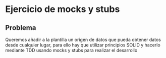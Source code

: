 Ejercicio de mocks y stubs
==========================

Problema
--------

Queremos añadir a la plantilla un origen de datos que pueda obtener datos desde cualquier lugar, para ello hay que utilizar principios SOLID y hacerlo mediante TDD usando mocks y stubs para realizar el desarrollo
